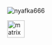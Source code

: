 <p align="left"> <img src="https://komarev.com/ghpvc/?username=nyafka666&label=Profile%20views&color=0e75b6&style=flat" alt="nyafka666" /> </p>

[<img src='https://cdn.jsdelivr.net/npm/simple-icons@3.0.1/icons/matrix.svg' alt='matrix' height='40'>](https://matrix.to/#/@nyafka:matrix.org)  
